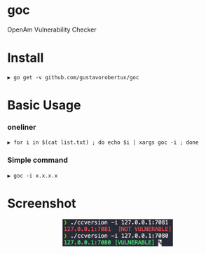 # goc
OpenAm Vulnerability Checker

# Install
```
▶ go get -v github.com/gustavorobertux/goc
```
# Basic Usage
### oneliner
```
▶ for i in $(cat list.txt) ; do echo $i | xargs goc -i ; done
```
### Simple command
```
▶ goc -i x.x.x.x
```

# Screenshot
<p align="center"><img src="https://raw.githubusercontent.com/gustavorobertux/goc/main/goc.png" width="50%"></p>
